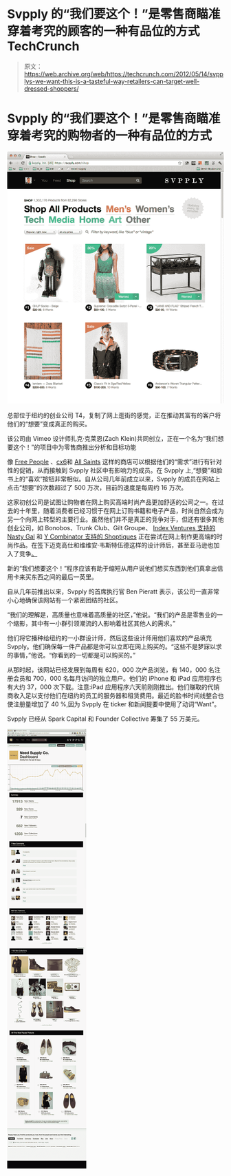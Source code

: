 # Svpply 的“我们要这个！”是零售商瞄准穿着考究的顾客的一种有品位的方式 TechCrunch

> 原文：<https://web.archive.org/web/https://techcrunch.com/2012/05/14/svpplys-we-want-this-is-a-tasteful-way-retailers-can-target-well-dressed-shoppers/>

# Svpply 的“我们要这个！”是零售商瞄准穿着考究的购物者的一种有品位的方式

[![](img/d4ed46da9b5f306e75e9518676f70e50.png "Svpply_sales")](https://web.archive.org/web/20221006010041/https://beta.techcrunch.com/2012/05/14/svpplys-we-want-this-is-a-tasteful-way-retailers-can-target-well-dressed-shoppers/svpply_sales/)

总部位于纽约的创业公司 T4，复制了网上逛街的感觉，正在推动其富有的客户将他们的“想要”变成真正的购买。

该公司由 Vimeo 设计师扎克·克莱恩(Zach Klein)共同创立，正在一个名为“我们想要这个！”的项目中为零售商推出分析和目标功能

像 [Free People](https://web.archive.org/web/20221006010041/https://svpply.com/freepeople.com) 、[cx6](https://web.archive.org/web/20221006010041/https://svpply.com/cxxvi.net)和 [All Saints](https://web.archive.org/web/20221006010041/https://svpply.com/allsaints.com) 这样的商店可以根据他们的“需求”进行有针对性的促销，从而接触到 Svpply 社区中有影响力的成员。在 Svpply 上,“想要”和脸书上的“喜欢”按钮非常相似。自从公司几年前成立以来，Svpply 的成员在网站上点击“想要”的次数超过了 500 万次，目前的速度是每周约 16 万次。

这家初创公司是试图让购物者在网上购买高端时尚产品更加舒适的公司之一。在过去的十年里，随着消费者已经习惯于在网上订购书籍和电子产品，时尚自然会成为另一个向网上转型的主要行业。虽然他们并不是真正的竞争对手，但还有很多其他创业公司，如 Bonobos、Trunk Club、Gilt Groupe、 [Index Ventures 支持的 Nasty Gal](https://web.archive.org/web/20221006010041/https://beta.techcrunch.com/2012/03/05/fashion-outpost-nasty-gal-raises-9m-from-index-ventures-with-28m-in-revenue/) 和 [Y Combinator 支持的 Shoptiques](https://web.archive.org/web/20221006010041/https://beta.techcrunch.com/2012/03/21/andreessen-horowitz-greylock-back-marketplace-for-local-fashion-boutiques-shoptiques/) 正在尝试在网上制作更高端的时尚作品。在签下迈克高仕和维维安·韦斯特伍德这样的设计师后，甚至亚马逊也加入了竞争[。](https://web.archive.org/web/20221006010041/http://www.nytimes.com/2012/05/08/business/amazon-plans-its-next-conquest-your-closet.html)

新的“我们想要这个！”程序应该有助于缩短从用户说他们想买东西到他们真拿出信用卡来买东西之间的最后一英里。

自从几年前推出以来，Svpply 的首席执行官 Ben Pieratt 表示，该公司一直非常小心地确保该网站有一个紧密团结的社区。

“我们的理解是，高质量也意味着高质量的社区，”他说。“我们的产品是零售业的一个缩影，其中有一小群引领潮流的人影响着社区其他人的需求。”

他们将它播种给纽约的一小群设计师，然后这些设计师用他们喜欢的产品填充 Svpply。他们确保每一件产品都是你可以立即在网上购买的。“这些不是梦寐以求的事情，”他说。“你看到的一切都是可以购买的。”

从那时起，该网站已经发展到每周有 620，000 次产品浏览，有 140，000 名注册会员和 700，000 名每月访问的独立用户。他们的 iPhone 和 iPad 应用程序也有大约 37，000 次下载。注意:iPad 应用程序六天前刚刚推出。他们赚取的代销商收入足以支付他们在纽约的员工的服务器和租赁费用。最近的脸书时间线整合也使注册量增加了 40 %,因为 Svpply 在 ticker 和新闻提要中使用了动词“Want”。

Svpply 已经从 Spark Capital 和 Founder Collective 筹集了 55 万美元。

[![](img/818730d3e0ba081d9727da5fcf160ca4.png "Svpply_dashboard")](https://web.archive.org/web/20221006010041/https://beta.techcrunch.com/2012/05/14/svpplys-we-want-this-is-a-tasteful-way-retailers-can-target-well-dressed-shoppers/svpply_dashboard/)